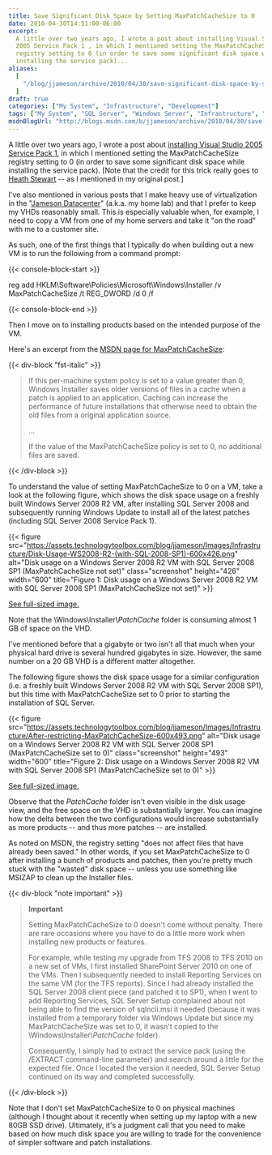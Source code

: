 ```yaml
---
title: Save Significant Disk Space by Setting MaxPatchCacheSize to 0
date: 2010-04-30T14:51:00-06:00
excerpt:
  A little over two years ago, I wrote a post about installing Visual Studio
  2005 Service Pack 1 , in which I mentioned setting the MaxPatchCacheSize
  registry setting to 0 (in order to save some significant disk space while
  installing the service pack)...
aliases:
  [
    "/blog/jjameson/archive/2010/04/30/save-significant-disk-space-by-setting-maxpatchcachesize-to-0.aspx",
  ]
draft: true
categories: ["My System", "Infrastructure", "Development"]
tags: ["My System", "SQL Server", "Windows Server", "Infrastructure", "Virtualization", "Visual Studio"]
msdnBlogUrl: "http://blogs.msdn.com/b/jjameson/archive/2010/04/30/save-significant-disk-space-by-setting-maxpatchcachesize-to-0.aspx"
---
```


A little over two years ago, I wrote a post about
[installing Visual Studio 2005 Service Pack 1](/blog/jjameson/2008/02/08/installing-visual-studio-2005-sp1),
in which I mentioned setting the MaxPatchCacheSize registry setting to 0 (in
order to save some significant disk space while installing the service pack).
[Note that the credit for this trick really goes to [Heath Stewart](http://blogs.msdn.com/heaths/)
-- as I mentioned in my original post.]

I've also mentioned in various posts that I make heavy use of virtualization in
the "[Jameson Datacenter](/blog/jjameson/2009/09/14/the-jameson-datacenter)"
(a.k.a. my home lab) and that I prefer to keep my VHDs reasonably small. This is
especially valuable when, for example, I need to copy a VM from one of my home
servers and take it "on the road" with me to a customer site.

As such, one of the first things that I typically do when building out a new VM
is to run the following from a command prompt:

{{< console-block-start >}}

reg add HKLM\Software\Policies\Microsoft\Windows\Installer /v MaxPatchCacheSize
/t REG\_DWORD /d 0 /f

{{< console-block-end >}}

Then I move on to installing products based on the intended purpose of the VM.

Here's an excerpt from the
[MSDN page for MaxPatchCacheSize](http://msdn.microsoft.com/en-us/library/aa369798%28VS.85%29.aspx):

{{< div-block "fst-italic" >}}

> If this per-machine system policy is set to a value greater than 0, Windows
> Installer saves older versions of files in a cache when a patch is applied to
> an application. Caching can increase the performance of future installations
> that otherwise need to obtain the old files from a original application
> source.
>
> ...
>
> If the value of the MaxPatchCacheSize policy is set to 0, no additional files
> are saved.

{{< /div-block >}}

To understand the value of setting MaxPatchCacheSize to 0 on a VM, take a look
at the following figure, which shows the disk space usage on a freshly built
Windows Server 2008 R2 VM, after installing SQL Server 2008 and subsequently
running Windows Update to install all of the latest patches (including SQL
Server 2008 Service Pack 1).

{{< figure
src="https://assets.technologytoolbox.com/blog/jjameson/Images/Infrastructure/Disk-Usage-WS2008-R2-(with-SQL-2008-SP1)-600x426.png"
alt="Disk usage on a Windows Server 2008 R2 VM with SQL Server 2008 SP1 (MaxPatchCacheSize not set)"
class="screenshot" height="426" width="600"
title="Figure 1: Disk usage on a Windows Server 2008 R2 VM with SQL Server 2008 SP1 (MaxPatchCacheSize not set)" >}}

[See full-sized image.](https://assets.technologytoolbox.com/blog/jjameson/Images/Infrastructure/Disk-Usage-WS2008-R2-%28with-SQL-2008-SP1%29-1024x727.png)

Note that the \Windows\Installer\\$PatchCache$ folder is consuming almost 1 GB
of space on the VHD.

I've mentioned before that a gigabyte or two isn't all that much when your
physical hard drive is several hundred gigabytes in size. However, the same
number on a 20 GB VHD is a different matter altogether.

The following figure shows the disk space usage for a similar configuration
(i.e. a freshly built Windows Server 2008 R2 VM with SQL Server 2008 SP1), but
this time with MaxPatchCacheSize set to 0 prior to starting the installation of
SQL Server.

{{< figure
src="https://assets.technologytoolbox.com/blog/jjameson/Images/Infrastructure/After-restricting-MaxPatchCacheSize-600x493.png"
alt="Disk usage on a Windows Server 2008 R2 VM with SQL Server 2008 SP1 (MaxPatchCacheSize set to 0)"
class="screenshot" height="493" width="600"
title="Figure 2: Disk usage on a Windows Server 2008 R2 VM with SQL Server 2008 SP1 (MaxPatchCacheSize set to 0)" >}}

[See full-sized image.](https://assets.technologytoolbox.com/blog/jjameson/Images/Infrastructure/After-restricting-MaxPatchCacheSize-857x704.png)

Observe that the $PatchCache$ folder isn't even visible in the disk usage view,
and the free space on the VHD is substantially larger. You can imagine how the
delta between the two configurations would increase substantially as more
products -- and thus more patches -- are installed.

As noted on MSDN, the registry setting "does not affect files that have already
been saved." In other words, if you set MaxPatchCacheSize to 0 after installing
a bunch of products and patches, then you're pretty much stuck with the "wasted"
disk space -- unless you use something like MSIZAP to clean up the Installer
files.

{{< div-block "note important" >}}

> **Important**
>
> Setting MaxPatchCacheSize to 0 doesn't come without penalty. There are rare
> occasions where you have to do a little more work when installing new products
> or features.
>
> For example, while testing my upgrade from TFS 2008 to TFS 2010 on a new set
> of VMs, I first installed SharePoint Server 2010 on one of the VMs. Then I
> subsequently needed to install Reporting Services on the same VM (for the TFS
> reports). Since I had already installed the SQL Server 2008 client piece (and
> patched it to SP1), when I went to add Reporting Services, SQL Server Setup
> complained about not being able to find the version of sqlncli.msi it needed
> (because it was installed from a temporary folder via Windows Update but since
> my MaxPatchCacheSize was set to 0, it wasn't copied to the
> \Windows\Installer\\$PatchCache$ folder).
>
> Consequently, I simply had to extract the service pack (using the /EXTRACT
> command-line parameter) and search around a little for the expected file. Once
> I located the version it needed, SQL Server Setup continued on its way and
> completed successfully.

{{< /div-block >}}

Note that I don't set MaxPatchCacheSize to 0 on physical machines (although I
thought about it recently when setting up my laptop with a new 80GB SSD drive).
Ultimately, it's a judgment call that you need to make based on how much disk
space you are willing to trade for the convenience of simpler software and patch
installations.
